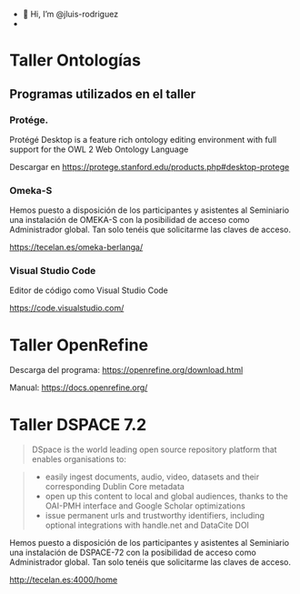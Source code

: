 - 👋 Hi, I’m @jluis-rodriguez
-
# Taller Ontologías
## Programas utilizados en el taller
### Protége.
Protégé Desktop is a feature rich ontology editing environment with full support for the OWL 2 Web Ontology Language

Descargar en https://protege.stanford.edu/products.php#desktop-protege 
### Omeka-S
Hemos puesto a disposición de los participantes y asistentes al Seminiario una instalación de OMEKA-S con la posibilidad de acceso como Administrador global. Tan solo tenéis que solicitarme las claves de acceso.

https://tecelan.es/omeka-berlanga/
### Visual Studio Code
Editor de código como Visual Studio Code

https://code.visualstudio.com/

# Taller OpenRefine
Descarga del programa: https://openrefine.org/download.html

Manual: https://docs.openrefine.org/

# Taller DSPACE 7.2

> DSpace is the world leading open source repository platform that enables organisations to:

> - easily ingest documents, audio, video, datasets and their corresponding Dublin Core metadata
> - open up this content to local and global audiences, thanks to the OAI-PMH interface and Google Scholar optimizations
> - issue permanent urls and trustworthy identifiers, including optional integrations with handle.net and DataCite DOI

Hemos puesto a disposición de los participantes y asistentes al Seminiario una instalación de DSPACE-72 con la posibilidad de acceso como Administrador global. Tan solo tenéis que solicitarme las claves de acceso.

http://tecelan.es:4000/home



<!---
jluis-rodriguez/jluis-rodriguez is a ✨ special ✨ repository because its `README.md` (this file) appears on your GitHub profile.
You can click the Preview link to take a look at your changes.
--->
